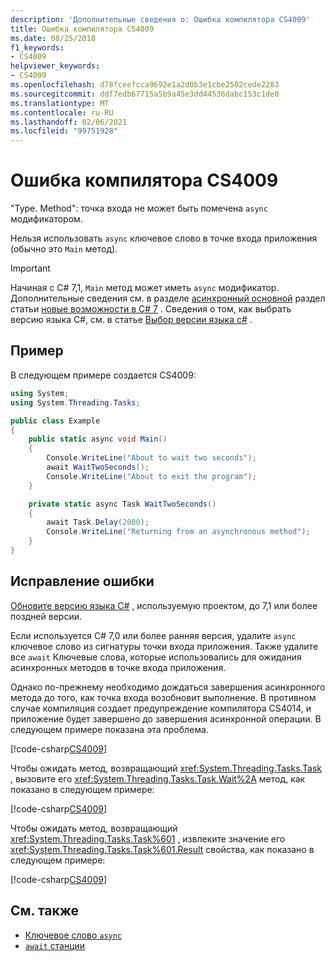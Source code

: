 ```yaml
---
description: 'Дополнительные сведения о: Ошибка компилятора CS4009'
title: Ошибка компилятора CS4009
ms.date: 08/25/2018
f1_keywords:
- CS4009
helpviewer_keywords:
- CS4009
ms.openlocfilehash: d78fceefcca9692e1a2d0b3e1cbe2502cede2283
ms.sourcegitcommit: ddf7edb67715a5b9a45e3dd44536dabc153c1de0
ms.translationtype: MT
ms.contentlocale: ru-RU
ms.lasthandoff: 02/06/2021
ms.locfileid: "99751928"
---
```

# <a name="compiler-error-cs4009"></a>Ошибка компилятора CS4009

"Type. Method": точка входа не может быть помечена `async` модификатором.

Нельзя использовать `async` ключевое слово в точке входа приложения (обычно это `Main` метод).

> [!IMPORTANT]
> Начиная с C# 7,1, `Main` метод может иметь `async` модификатор. Дополнительные сведения см. в разделе [асинхронный основной](../whats-new/csharp-7.md#async-main) раздел статьи [новые возможности в C# 7](../whats-new/csharp-7.md) . Сведения о том, как выбрать версию языка C#, см. в статье [Выбор версии языка c#](../language-reference/configure-language-version.md) .

## <a name="example"></a>Пример

В следующем примере создается CS4009:

```csharp
using System;
using System.Threading.Tasks;

public class Example
{
    public static async void Main()
    {
        Console.WriteLine("About to wait two seconds");
        await WaitTwoSeconds();
        Console.WriteLine("About to exit the program");
    }

    private static async Task WaitTwoSeconds()
    {
        await Task.Delay(2000);
        Console.WriteLine("Returning from an asynchronous method");
    }
}
```

## <a name="to-correct-this-error"></a>Исправление ошибки

[Обновите версию языка C#](../language-reference/configure-language-version.md) , используемую проектом, до 7,1 или более поздней версии.

Если используется C# 7,0 или более ранняя версия, удалите `async` ключевое слово из сигнатуры точки входа приложения. Также удалите все `await` Ключевые слова, которые использовались для ожидания асинхронных методов в точке входа приложения.

Однако по-прежнему необходимо дождаться завершения асинхронного метода до того, как точка входа возобновит выполнение. В противном случае компиляция создает предупреждение компилятора CS4014, и приложение будет завершено до завершения асинхронной операции. В следующем примере показана эта проблема.

[!code-csharp[CS4009](~/samples/snippets/csharp/misc/cs4009-1.cs)]

Чтобы ожидать метод, возвращающий <xref:System.Threading.Tasks.Task> , вызовите его <xref:System.Threading.Tasks.Task.Wait%2A> метод, как показано в следующем примере:

[!code-csharp[CS4009](~/samples/snippets/csharp/misc/cs4009-2.cs)]

Чтобы ожидать метод, возвращающий <xref:System.Threading.Tasks.Task%601> , извлеките значение его <xref:System.Threading.Tasks.Task%601.Result> свойства, как показано в следующем примере:

[!code-csharp[CS4009](~/samples/snippets/csharp/misc/cs4009-3.cs)]

## <a name="see-also"></a>См. также

- [Ключевое слово `async`](../language-reference/keywords/async.md)
- [`await` станции](../language-reference/operators/await.md)
